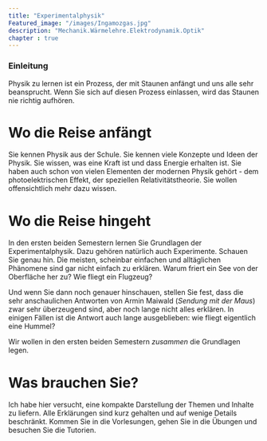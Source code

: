 ```yaml
---
title: "Experimentalphysik"
Featured_image: "/images/Ingamozgas.jpg"
description: "Mechanik.Wärmelehre.Elektrodynamik.Optik"
chapter : true
---
```

### Einleitung

Physik zu lernen ist ein Prozess, der mit Staunen anfängt und uns alle sehr
beansprucht. Wenn Sie sich auf diesen Prozess einlassen, wird das Staunen nie richtig aufhören.
# Wo die Reise anfängt
Sie kennen Physik aus der Schule. Sie kennen viele Konzepte und Ideen der Physik. 
Sie wissen, was eine Kraft ist und dass Energie erhalten ist. Sie haben
auch schon von vielen Elementen der modernen Physik gehört - dem photoelektrischen
Effekt, der speziellen Relativitätstheorie. 
Sie wollen offensichtlich mehr dazu wissen.

# Wo die Reise hingeht
In den ersten beiden Semestern lernen Sie Grundlagen der Experimentalphysik. Dazu
gehören natürlich auch Experimente. Schauen Sie genau hin. Die meisten, scheinbar
einfachen und alltäglichen Phänomene sind gar nicht einfach zu erklären. Warum friert
ein See von der Oberfläche her zu? Wie fliegt ein Flugzeug? 

Und wenn Sie dann noch genauer hinschauen, stellen Sie fest, dass die 
sehr anschaulichen Antworten von  Armin Maiwald (_Sendung mit der Maus_) 
zwar sehr überzeugend sind, aber noch lange nicht alles erklären. In einigen 
Fällen ist die Antwort auch lange ausgeblieben: wie fliegt eigentlich eine Hummel?

Wir wollen in den ersten beiden Semestern _zusammen_ die Grundlagen legen. 

# Was brauchen Sie?
Ich habe hier versucht, eine kompakte Darstellung der Themen und Inhalte 
zu liefern. Alle Erklärungen sind kurz gehalten und auf wenige Details beschränkt.
Kommen Sie in die Vorlesungen, gehen Sie in die Übungen und besuchen Sie 
die Tutorien. 

